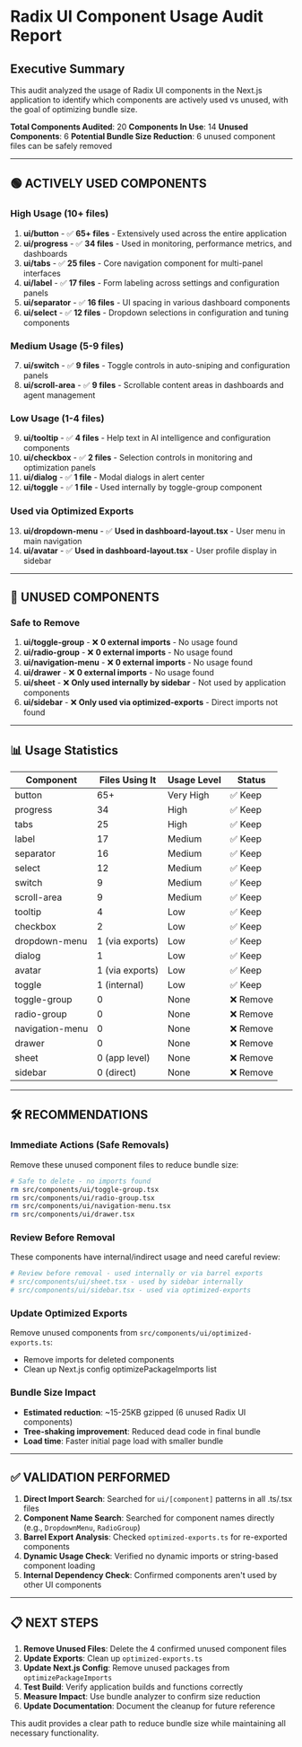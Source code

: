 # Radix UI Component Usage Audit Report

## Executive Summary
This audit analyzed the usage of Radix UI components in the Next.js application to identify which components are actively used vs unused, with the goal of optimizing bundle size.

**Total Components Audited**: 20
**Components In Use**: 14
**Unused Components**: 6
**Potential Bundle Size Reduction**: 6 unused component files can be safely removed

---

## 🟢 ACTIVELY USED COMPONENTS

### High Usage (10+ files)
1. **ui/button** - ✅ **65+ files** - Extensively used across the entire application
2. **ui/progress** - ✅ **34 files** - Used in monitoring, performance metrics, and dashboards
3. **ui/tabs** - ✅ **25 files** - Core navigation component for multi-panel interfaces
4. **ui/label** - ✅ **17 files** - Form labeling across settings and configuration panels
5. **ui/separator** - ✅ **16 files** - UI spacing in various dashboard components
6. **ui/select** - ✅ **12 files** - Dropdown selections in configuration and tuning components

### Medium Usage (5-9 files)
7. **ui/switch** - ✅ **9 files** - Toggle controls in auto-sniping and configuration panels
8. **ui/scroll-area** - ✅ **9 files** - Scrollable content areas in dashboards and agent management

### Low Usage (1-4 files)
9. **ui/tooltip** - ✅ **4 files** - Help text in AI intelligence and configuration components
10. **ui/checkbox** - ✅ **2 files** - Selection controls in monitoring and optimization panels
11. **ui/dialog** - ✅ **1 file** - Modal dialogs in alert center
12. **ui/toggle** - ✅ **1 file** - Used internally by toggle-group component

### Used via Optimized Exports
13. **ui/dropdown-menu** - ✅ **Used in dashboard-layout.tsx** - User menu in main navigation
14. **ui/avatar** - ✅ **Used in dashboard-layout.tsx** - User profile display in sidebar

---

## 🔴 UNUSED COMPONENTS

### Safe to Remove
1. **ui/toggle-group** - ❌ **0 external imports** - No usage found
2. **ui/radio-group** - ❌ **0 external imports** - No usage found  
3. **ui/navigation-menu** - ❌ **0 external imports** - No usage found
4. **ui/drawer** - ❌ **0 external imports** - No usage found
5. **ui/sheet** - ❌ **Only used internally by sidebar** - Not used by application components
6. **ui/sidebar** - ❌ **Only used via optimized-exports** - Direct imports not found

---

## 📊 Usage Statistics

| Component | Files Using It | Usage Level | Status |
|-----------|---------------|-------------|---------|
| button | 65+ | Very High | ✅ Keep |
| progress | 34 | High | ✅ Keep |
| tabs | 25 | High | ✅ Keep |
| label | 17 | Medium | ✅ Keep |
| separator | 16 | Medium | ✅ Keep |
| select | 12 | Medium | ✅ Keep |
| switch | 9 | Medium | ✅ Keep |
| scroll-area | 9 | Medium | ✅ Keep |
| tooltip | 4 | Low | ✅ Keep |
| checkbox | 2 | Low | ✅ Keep |
| dropdown-menu | 1 (via exports) | Low | ✅ Keep |
| dialog | 1 | Low | ✅ Keep |
| avatar | 1 (via exports) | Low | ✅ Keep |
| toggle | 1 (internal) | Low | ✅ Keep |
| toggle-group | 0 | None | ❌ Remove |
| radio-group | 0 | None | ❌ Remove |
| navigation-menu | 0 | None | ❌ Remove |
| drawer | 0 | None | ❌ Remove |
| sheet | 0 (app level) | None | ❌ Remove |
| sidebar | 0 (direct) | None | ❌ Remove |

---

## 🛠️ RECOMMENDATIONS

### Immediate Actions (Safe Removals)
Remove these unused component files to reduce bundle size:

```bash
# Safe to delete - no imports found
rm src/components/ui/toggle-group.tsx
rm src/components/ui/radio-group.tsx  
rm src/components/ui/navigation-menu.tsx
rm src/components/ui/drawer.tsx
```

### Review Before Removal
These components have internal/indirect usage and need careful review:

```bash
# Review before removal - used internally or via barrel exports
# src/components/ui/sheet.tsx - used by sidebar internally
# src/components/ui/sidebar.tsx - used via optimized-exports
```

### Update Optimized Exports
Remove unused components from `src/components/ui/optimized-exports.ts`:
- Remove imports for deleted components
- Clean up Next.js config optimizePackageImports list

### Bundle Size Impact
- **Estimated reduction**: ~15-25KB gzipped (6 unused Radix UI components)
- **Tree-shaking improvement**: Reduced dead code in final bundle
- **Load time**: Faster initial page load with smaller bundle

---

## ✅ VALIDATION PERFORMED

1. **Direct Import Search**: Searched for `ui/[component]` patterns in all .ts/.tsx files
2. **Component Name Search**: Searched for component names directly (e.g., `DropdownMenu`, `RadioGroup`)
3. **Barrel Export Analysis**: Checked `optimized-exports.ts` for re-exported components
4. **Dynamic Usage Check**: Verified no dynamic imports or string-based component loading
5. **Internal Dependency Check**: Confirmed components aren't used by other UI components

---

## 📋 NEXT STEPS

1. **Remove Unused Files**: Delete the 4 confirmed unused component files
2. **Update Exports**: Clean up `optimized-exports.ts` 
3. **Update Next.js Config**: Remove unused packages from `optimizePackageImports`
4. **Test Build**: Verify application builds and functions correctly
5. **Measure Impact**: Use bundle analyzer to confirm size reduction
6. **Update Documentation**: Document the cleanup for future reference

This audit provides a clear path to reduce bundle size while maintaining all necessary functionality.